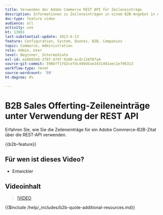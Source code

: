 ```yaml
---
title: Verwenden der Adobe Commerce REST API für Zeileneinträge
description: Informationen zu Zeileneinträgen in einem B2B-Angebot in Adobe Commerce mithilfe der REST-API
doc-type: feature video
audience: all
activity: use
kt: 13801
last-substantial-update: 2023-6-13
feature: Configuration, System, Quotes, B2B, Companies
topic: Commerce, Administration
role: Admin, User
level: Beginner, Intermediate
exl-id: ee8b03e6-2f8f-474f-9180-acdc120f87a4
source-git-commit: 598bff1fd2cefdc449d5ae3431401aec1e796313
workflow-type: tm+mt
source-wordcount: '59'
ht-degree: 0%

---
```


# B2B Sales Offerting-Zeileneinträge unter Verwendung der REST API

Erfahren Sie, wie Sie die Zeileneinträge für ein Adobe Commerce-B2B-Zitat über die REST-API verwenden.

{{b2b-feature}}

## Für wen ist dieses Video?

- Entwickler

## Videoinhalt

>[!VIDEO](https://video.tv.adobe.com/v/3420418?learn=on)

{{$include /help/_includes/b2b-quote-additional-resources.md}}
